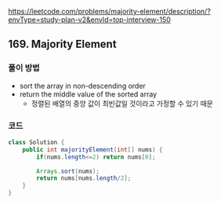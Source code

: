 https://leetcode.com/problems/majority-element/description/?envType=study-plan-v2&envId=top-interview-150

## 169. Majority Element

### 풀이 방법
- sort the array in non-descending order
- return the middle value of the sorted array
  - 정렬된 배열의 중앙 값이 최빈값일 것이라고 가정할 수 있기 때문

### 코드
```java
class Solution {
    public int majorityElement(int[] nums) {
        if(nums.length<=2) return nums[0];

        Arrays.sort(nums);
        return nums[nums.length/2];
    }
}
```

